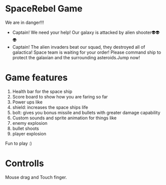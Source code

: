 # SpaceRebel Game
We are in danger!!!
- Captain! We need your help! Our galaxy is attacked by alien shooter👽👽👽
- Captain! The alien invaders beat our squad, they destroyed all of galactica! Space team is waiting for your order! Please command ship to protect the galaxian and the surrounding asteroids.Jump now!

# Game features
1. Health bar for the space ship
2. Score board to show how you are faring so far 
3. Power ups like
4. shield: increases the space ships life
5. bolt: gives you bonus missile and bullets with greater damage capability
6. Custom sounds and sprite animation for things like
7. enemy explosion
8. bullet shoots
9. player explosion

Fun to play :)

# Controlls
Mouse drag and Touch finger.
